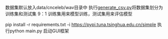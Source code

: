 数据集默认放入data/cnceleb/wav目录中
执行[generate_csv.py](generate_csv.py)将数据集划分为训练集和测试集 9：1
训练集用来模型训练，测试集用来评估模型


pip install -r requirements.txt -i https://pypi.tuna.tsinghua.edu.cn/simple
执行python main.py 启动GUI框架
